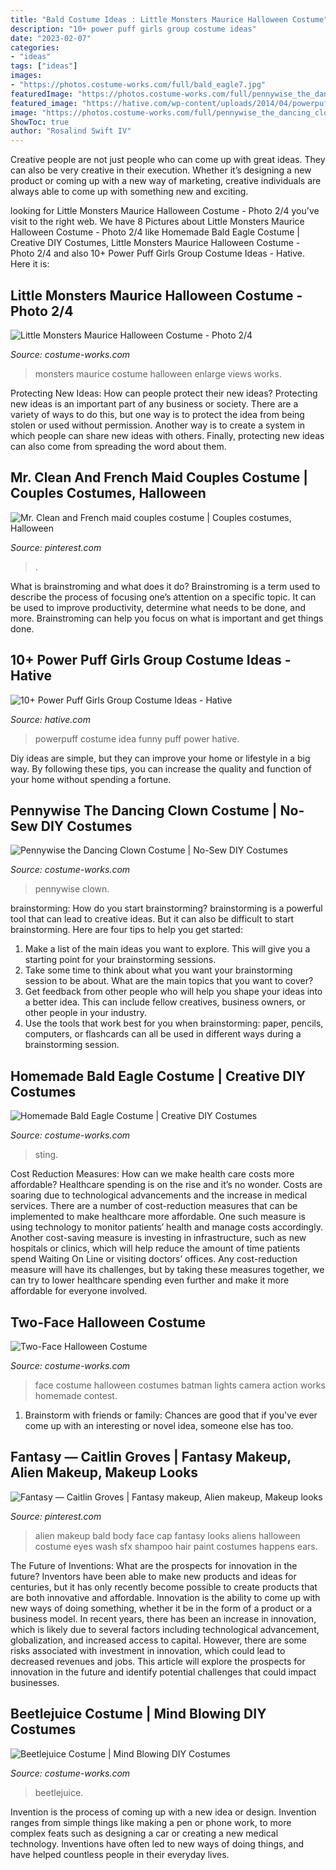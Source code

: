 ```yaml
---
title: "Bald Costume Ideas : Little Monsters Maurice Halloween Costume"
description: "10+ power puff girls group costume ideas"
date: "2023-02-07"
categories:
- "ideas"
tags: ["ideas"]
images:
- "https://photos.costume-works.com/full/bald_eagle7.jpg"
featuredImage: "https://photos.costume-works.com/full/pennywise_the_dancing_clown.jpg"
featured_image: "https://hative.com/wp-content/uploads/2014/04/powerpuff-girls-costumes/10-funny-powerpuff-girls-idea.jpg"
image: "https://photos.costume-works.com/full/pennywise_the_dancing_clown.jpg"
ShowToc: true
author: "Rosalind Swift IV"
---
```



Creative people are not just people who can come up with great ideas. They can also be very creative in their execution. Whether it’s designing a new product or coming up with a new way of marketing, creative individuals are always able to come up with something new and exciting.

	

		
looking for Little Monsters Maurice Halloween Costume - Photo 2/4 you've visit to the right web. We have 8 Pictures about Little Monsters Maurice Halloween Costume - Photo 2/4 like Homemade Bald Eagle Costume | Creative DIY Costumes, Little Monsters Maurice Halloween Costume - Photo 2/4 and also 10+ Power Puff Girls Group Costume Ideas - Hative. Here it is:
		
    
## Little Monsters Maurice Halloween Costume - Photo 2/4

<img loading=lazy src="http://photos.costume-works.com/full/little_monsters_maurice2.jpg" onerror="this.onerror=null;this.src='https://tse2.mm.bing.net/th?id=OIP.ZAHDkAiL9rAhE-P_ja9rsAHaJ3&amp;pid=15.1';" alt="Little Monsters Maurice Halloween Costume - Photo 2/4">

_Source: costume-works.com_

>monsters maurice costume halloween enlarge views works. 

	

Protecting New Ideas: How can people protect their new ideas?
Protecting new ideas is an important part of any business or society. There are a variety of ways to do this, but one way is to protect the idea from being stolen or used without permission. Another way is to create a system in which people can share new ideas with others. Finally, protecting new ideas can also come from spreading the word about them.

    
## Mr. Clean And French Maid Couples Costume | Couples Costumes, Halloween

<img loading=lazy src="https://i.pinimg.com/originals/33/5a/35/335a35b71aa4c39940a1d1a03f5ab6d0.jpg" onerror="this.onerror=null;this.src='https://tse2.mm.bing.net/th?id=OIP.tPin4nNNpq1QQ-x7ixJHtwHaNK&amp;pid=15.1';" alt="Mr. Clean and French maid couples costume | Couples costumes, Halloween">

_Source: pinterest.com_

>. 

	

What is brainstroming and what does it do?
Brainstroming is a term used to describe the process of focusing one’s attention on a specific topic. It can be used to improve productivity, determine what needs to be done, and more. Brainstroming can help you focus on what is important and get things done.

    
## 10+ Power Puff Girls Group Costume Ideas - Hative

<img loading=lazy src="https://hative.com/wp-content/uploads/2014/04/powerpuff-girls-costumes/10-funny-powerpuff-girls-idea.jpg" onerror="this.onerror=null;this.src='https://tse1.mm.bing.net/th?id=OIP.iyDHDs6gXJk4Q3Pt2KS5nwHaH3&amp;pid=15.1';" alt="10+ Power Puff Girls Group Costume Ideas - Hative">

_Source: hative.com_

>powerpuff costume idea funny puff power hative. 

	

Diy ideas are simple, but they can improve your home or lifestyle in a big way. By following these tips, you can increase the quality and function of your home without spending a fortune.

    
## Pennywise The Dancing Clown Costume | No-Sew DIY Costumes

<img loading=lazy src="https://photos.costume-works.com/full/pennywise_the_dancing_clown.jpg" onerror="this.onerror=null;this.src='https://tse4.mm.bing.net/th?id=OIP.yGWReu6heBUKvyf195uNdQDFE8&amp;pid=15.1';" alt="Pennywise the Dancing Clown Costume | No-Sew DIY Costumes">

_Source: costume-works.com_

>pennywise clown. 

	

brainstorming: How do you start brainstorming?
brainstorming is a powerful tool that can lead to creative ideas. But it can also be difficult to start brainstorming. Here are four tips to help you get started: 
1. Make a list of the main ideas you want to explore. This will give you a starting point for your brainstorming sessions.
2. Take some time to think about what you want your brainstorming session to be about. What are the main topics that you want to cover? 
3. Get feedback from other people who will help you shape your ideas into a better idea. This can include fellow creatives, business owners, or other people in your industry. 
4. Use the tools that work best for you when brainstorming: paper, pencils, computers, or flashcards can all be used in different ways during a brainstorming session.

    
## Homemade Bald Eagle Costume | Creative DIY Costumes

<img loading=lazy src="https://photos.costume-works.com/full/bald_eagle7.jpg" onerror="this.onerror=null;this.src='https://tse1.mm.bing.net/th?id=OIP.wiG--B3gFIeQfW248c5C-QHaMW&amp;pid=15.1';" alt="Homemade Bald Eagle Costume | Creative DIY Costumes">

_Source: costume-works.com_

>sting. 

	

Cost Reduction Measures: How can we make health care costs more affordable?
Healthcare spending is on the rise and it’s no wonder. Costs are soaring due to technological advancements and the increase in medical services. There are a number of cost-reduction measures that can be implemented to make healthcare more affordable. One such measure is using technology to monitor patients’ health and manage costs accordingly. Another cost-saving measure is investing in infrastructure, such as new hospitals or clinics, which will help reduce the amount of time patients spend Waiting On Line or visiting doctors’ offices.
Any cost-reduction measure will have its challenges, but by taking these measures together, we can try to lower healthcare spending even further and make it more affordable for everyone involved.

    
## Two-Face Halloween Costume

<img loading=lazy src="http://photos.costume-works.com/full/two-face.jpg" onerror="this.onerror=null;this.src='https://tse3.mm.bing.net/th?id=OIP.xQKAGiTS261N61Erzooh2wHaJZ&amp;pid=15.1';" alt="Two-Face Halloween Costume">

_Source: costume-works.com_

>face costume halloween costumes batman lights camera action works homemade contest. 

	

1. Brainstorm with friends or family: Chances are good that if you've ever come up with an interesting or novel idea, someone else has too.

    
## Fantasy — Caitlin Groves | Fantasy Makeup, Alien Makeup, Makeup Looks

<img loading=lazy src="https://i.pinimg.com/736x/d4/b5/22/d4b522ea0ed0a1f15068b809f15ac098--alien-makeup-face-makeup.jpg" onerror="this.onerror=null;this.src='https://tse1.mm.bing.net/th?id=OIP.d-vW1bs-QfFFQ3uEjMzjDgHaKW&amp;pid=15.1';" alt="Fantasy — Caitlin Groves | Fantasy makeup, Alien makeup, Makeup looks">

_Source: pinterest.com_

>alien makeup bald body face cap fantasy looks aliens halloween costume eyes wash sfx shampoo hair paint costumes happens ears. 

	

The Future of Inventions: What are the prospects for innovation in the future?
Inventors have been able to make new products and ideas for centuries, but it has only recently become possible to create products that are both innovative and affordable. Innovation is the ability to come up with new ways of doing something, whether it be in the form of a product or a business model. In recent years, there has been an increase in innovation, which is likely due to several factors including technological advancement, globalization, and increased access to capital. However, there are some risks associated with investment in innovation, which could lead to decreased revenues and jobs. This article will explore the prospects for innovation in the future and identify potential challenges that could impact businesses.

    
## Beetlejuice Costume | Mind Blowing DIY Costumes

<img loading=lazy src="https://photos.costume-works.com/full/beetlejuice151.jpg" onerror="this.onerror=null;this.src='https://tse4.mm.bing.net/th?id=OIP.TTxYMYAr59WYnlVLnFqOzQHaPP&amp;pid=15.1';" alt="Beetlejuice Costume | Mind Blowing DIY Costumes">

_Source: costume-works.com_

>beetlejuice. 

	

Invention is the process of coming up with a new idea or design. Invention ranges from simple things like making a pen or phone work, to more complex feats such as designing a car or creating a new medical technology. Inventions have often led to new ways of doing things, and have helped countless people in their everyday lives.

